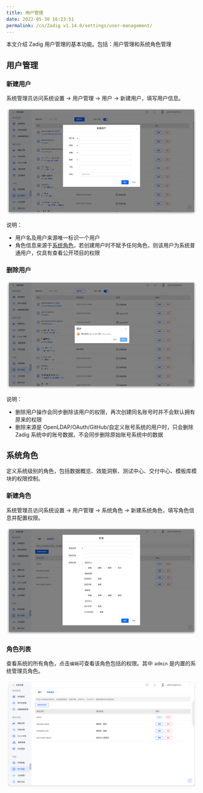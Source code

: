 ```yaml
---
title: 用户管理
date: 2022-05-30 16:23:51
permalink: /cn/Zadig v1.14.0/settings/user-management/
---
```


本文介绍 Zadig 用户管理的基本功能。包括：用户管理和系统角色管理

## 用户管理

### 新建用户

系统管理员访问系统设置 -> 用户管理 -> 用户 -> 新建用户，填写用户信息。  

![create_user](./_images/create_user.png)

说明：
- 用户名及用户来源唯一标识一个用户
- 角色信息来源于[系统角色](#系统角色)，若创建用户时不赋予任何角色，则该用户为系统普通用户，仅具有查看公开项目的权限

### 删除用户

![delete_user](./_images/delete_user.png)

说明：

- 删除用户操作会同步删除该用户的权限，再次创建同名账号时并不会默认拥有原来的权限
- 删除来源是 OpenLDAP/OAuth/GitHub/自定义账号系统的用户时，只会删除 Zadig 系统中的账号数据，不会同步删除原始账号系统中的数据

## 系统角色

定义系统级别的角色，包括数据概览、效能洞察、测试中心、交付中心、模板库模块的权限控制。

### 新建角色

系统管理员访问系统设置 -> 用户管理 -> 系统角色 -> 新建系统角色，填写角色信息并配置权限。  

![create_system_role](./_images/create_system_role.png)

### 角色列表

查看系统的所有角色，点击`编辑`可查看该角色包括的权限。其中 `admin` 是内置的系统管理员角色。

![system_role_list](./_images/system_role_list.png)